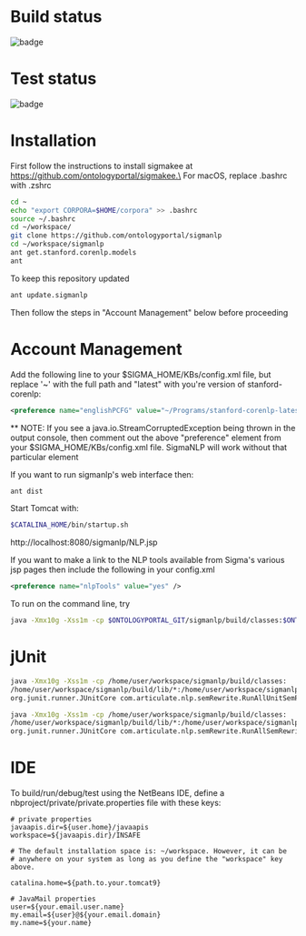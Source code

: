 # Build status

![badge](https://github.com/ontologyportal/sigmanlp/actions/workflows/ant.yml/badge.svg)

# Test status

![badge](https://github.com/ontologyportal/sigmanlp/actions/workflows/test-report.yml/badge.svg)

Installation
============

First follow the instructions to install sigmakee at https://github.com/ontologyportal/sigmakee.\
For macOS, replace .bashrc with .zshrc

```sh
cd ~
echo "export CORPORA=$HOME/corpora" >> .bashrc
source ~/.bashrc
cd ~/workspace/
git clone https://github.com/ontologyportal/sigmanlp
cd ~/workspace/sigmanlp
ant get.stanford.corenlp.models
ant
```

To keep this repository updated
```sh
ant update.sigmanlp
```

Then follow the steps in "Account Management" below before proceeding

Account Management
==================

Add the following line to your $SIGMA_HOME/KBs/config.xml file, but replace '~' with the full path
and "latest" with you're version of stanford-corenlp:

```xml
<preference name="englishPCFG" value="~/Programs/stanford-corenlp-latest/stanford-corenlp-latest-models.jar"/>
```

** NOTE: If you see a java.io.StreamCorruptedException being thrown in the
   output console, then comment out the above "preference" element from your
   $SIGMA_HOME/KBs/config.xml file. SigmaNLP will work without that particular
   element

If you want to run sigmanlp's web interface then:
```sh
ant dist
```

Start Tomcat with:
```sh
$CATALINA_HOME/bin/startup.sh
```
http://localhost:8080/sigmanlp/NLP.jsp

If you want to make a link to the NLP tools available from Sigma's various jsp pages then include
the following in your config.xml

```xml
<preference name="nlpTools" value="yes" />
```

To run on the command line, try
```sh
java -Xmx10g -Xss1m -cp $ONTOLOGYPORTAL_GIT/sigmanlp/build/classes:$ONTOLOGYPORTAL_GIT/sigmanlp/lib/* com.articulate.nlp.semRewrite.Interpreter -i
```

jUnit
=====
```sh
java -Xmx10g -Xss1m -cp /home/user/workspace/sigmanlp/build/classes:
/home/user/workspace/sigmanlp/build/lib/*:/home/user/workspace/sigmanlp/lib/*
org.junit.runner.JUnitCore com.articulate.nlp.semRewrite.RunAllUnitSemRewrite

java -Xmx10g -Xss1m -cp /home/user/workspace/sigmanlp/build/classes:
/home/user/workspace/sigmanlp/build/lib/*:/home/user/workspace/sigmanlp/lib/*
org.junit.runner.JUnitCore com.articulate.nlp.semRewrite.RunAllSemRewriteIntegTest
```

IDE
===

To build/run/debug/test using the NetBeans IDE, define a
nbproject/private/private.properties file with these keys:

    # private properties
    javaapis.dir=${user.home}/javaapis
    workspace=${javaapis.dir}/INSAFE

    # The default installation space is: ~/workspace. However, it can be
    # anywhere on your system as long as you define the "workspace" key above.

    catalina.home=${path.to.your.tomcat9}

    # JavaMail properties
    user=${your.email.user.name}
    my.email=${user}@${your.email.domain}
    my.name=${your.name}
